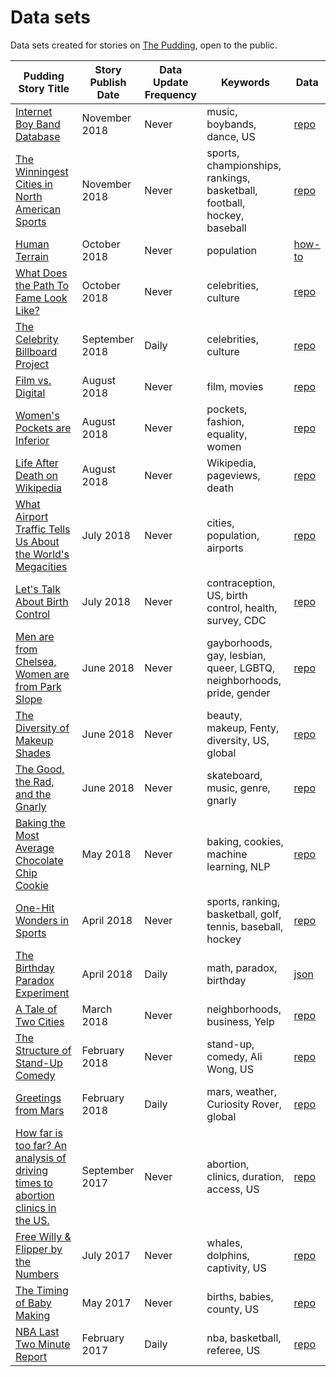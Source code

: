 # Data sets

Data sets created for stories on [The Pudding](https://pudding.cool), open to the public.

| Pudding Story Title                                                                                                      | Story Publish Date | Data Update Frequency | Keywords                                                              | Data                                                                                |
| ------------------------------------------------------------------------------------------------------------------------ | ------------------ | --------------------- | --------------------------------------------------------------------- | ----------------------------------------------------------------------------------- |
| [Internet Boy Band Database](https://pudding.cool/2018/11/boy-bands/)                                     | November 2018| Never | music, boybands, dance, US| [repo](https://github.com/the-pudding/data/tree/master/boybands)          |
| [The Winningest Cities in North American Sports](https://pudding.cool/2018/11/titletowns/)                                     | November 2018       | Never                 | sports, championships, rankings, basketball, football, hockey, baseball                                                  | [repo](https://github.com/the-pudding/data/tree/master/titletowns)          |
| [Human Terrain](https://pudding.cool/2018/10/city_3d/)                                     | October 2018       | Never                 | population                                                  | [how-to](https://docs.google.com/document/d/1Us_1QBHShdMe8-laKhGh_mjkXxOw-74-9mxJAx_DvKE/edit)          |
| [What Does the Path To Fame Look Like?](https://pudding.cool/2018/10/wiki-breakout/)                                     | October 2018       | Never                 | celebrities, culture                                                  | [repo](https://github.com/the-pudding/wiki-billboard-data#historical-data)          |
| [The Celebrity Billboard Project](https://pudding.cool/2018/09/wiki-billboard/)                                          | September 2018     | Daily                 | celebrities, culture                                                  | [repo](https://github.com/the-pudding/wiki-billboard-data)                          |
| [Film vs. Digital](https://pudding.cool/2018/08/filmordigital/)                                                          | August 2018        | Never                 | film, movies                                                          | [repo](https://github.com/the-pudding/data/tree/master/filmordigital)               |
| [Women's Pockets are Inferior](https://pudding.cool/2018/08/pockets)                                                     | August 2018        | Never                 | pockets, fashion, equality, women                                     | [repo](https://github.com/the-pudding/data/tree/master/pockets)                     |
| [Life After Death on Wikipedia](https://pudding.cool/2018/08/wiki-death)                                                 | August 2018        | Never                 | Wikipedia, pageviews, death                                           | [repo](https://github.com/the-pudding/wiki-death-data)                              |
| [What Airport Traffic Tells Us About the World's Megacities](https://pudding.cool/2018/07/airports)                      | July 2018          | Never                 | cities, population, airports                                          | [repo](https://github.com/the-pudding/airports)                                     |
| [Let's Talk About Birth Control](https://pudding.cool/2018/07/birth_control)                                             | July 2018          | Never                 | contraception, US, birth control, health, survey, CDC                 | [repo](https://github.com/the-pudding/data/tree/master/birth-control)               |
| [Men are from Chelsea, Women are from Park Slope](https://github.com/the-pudding/data/tree/master/gayborhoods)           | June 2018          | Never                 | gayborhoods, gay, lesbian, queer, LGBTQ, neighborhoods, pride, gender | [repo](https://github.com/the-pudding/data/tree/master/gayborhoods)                 |
| [The Diversity of Makeup Shades](https://pudding.cool/2018/06/makeup-shades)                                             | June 2018          | Never                 | beauty, makeup, Fenty, diversity, US, global                          | [repo](https://github.com/polygraph-cool/data/tree/master/makeup-shades)            |
| [The Good, the Rad, and the Gnarly](https://pudding.cool/2018/06/skate-music/)                                           | June 2018          | Never                 | skateboard, music, genre, gnarly                                      | [repo](https://github.com/polygraph-cool/data/tree/master/skate-music)              |
| [Baking the Most Average Chocolate Chip Cookie](https://pudding.cool/2018/05/cookies)                                    | May 2018           | Never                 | baking, cookies, machine learning, NLP                                | [repo](https://github.com/polygraph-cool/data/tree/master/cookies)                  |
| [One-Hit Wonders in Sports](https://pudding.cool/2018/04/one-hit-wonders)                                                | April 2018         | Never                 | sports, ranking, basketball, golf, tennis, baseball, hockey           | [repo](https://github.com/polygraph-cool/data/tree/master/one-hit-wonders)          |
| [The Birthday Paradox Experiment](https://pudding.cool/2018/04/birthday-paradox)                                         | April 2018         | Daily                 | math, paradox, birthday                                               | [json](https://pudding.cool/2018/04/birthday-data/data.json)                        |
| [A Tale of Two Cities](https://pudding.cool/2018/03/neighborhoods)                                                       | March 2018         | Never                 | neighborhoods, business, Yelp                                         | [repo](https://github.com/polygraph-cool/data/tree/master/neighborhoods)            |
| [The Structure of Stand-Up Comedy](https://pudding.cool/2018/02/stand-up)                                                | February 2018      | Never                 | stand-up, comedy, Ali Wong, US                                        | [repo](https://github.com/polygraph-cool/data/tree/master/stand-up)                 |
| [Greetings from Mars](https://pudding.cool/2018/01/mars-weather/)                                                        | February 2018      | Daily                 | mars, weather, Curiosity Rover, global                                | [repo](https://github.com/polygraph-cool/data/tree/master/mars-weather)             |
| [How far is too far? An analysis of driving times to abortion clinics in the US.](https://pudding.cool/2017/09/clinics/) | September 2017     | Never                 | abortion, clinics, duration, access, US                               | [repo](https://github.com/polygraph-cool/data/tree/master/clinics)                  |
| [Free Willy & Flipper by the Numbers](https://pudding.cool/2017/07/cetaceans/)                                           | July 2017          | Never                 | whales, dolphins, captivity, US                                       | [repo](https://github.com/polygraph-cool/data/tree/master/cetaceans)                |
| [The Timing of Baby Making](https://pudding.cool/2017/05/births/)                                                        | May 2017           | Never                 | births, babies, county, US                                            | [repo](https://github.com/polygraph-cool/data/tree/master/births)                   |
| [NBA Last Two Minute Report](https://pudding.cool/2017/02/two-minute-report)                                             | February 2017      | Daily                 | nba, basketball, referee, US                                          | [repo](https://github.com/polygraph-cool/last-two-minute-report/tree/master/output) |
